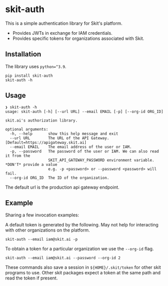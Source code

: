 # skit-auth

This is a simple authentication library for Skit's platform.

- Provides JWTs in exchange for IAM credentials.
- Provides specific tokens for organizations associated with Skit.


## Installation
The library uses `python=^3.9`.

```shell
pip install skit-auth
skit-auth -h
```

## Usage

```
❯ skit-auth -h
usage: skit-auth [-h] [--url URL] --email EMAIL [-p] [--org-id ORG_ID]

skit.ai's authorization library.

optional arguments:
  -h, --help       show this help message and exit
  --url URL        The URL of the API Gateway. [Default=https://apigateway.skit.ai]
  --email EMAIL    The email address of the user or IAM.
  -p, --password   The password of the user or IAM. We can also read it from the
                   SKIT_API_GATEWAY_PASSWORD environment variable. *DON'T* provide a value
                   e.g. -p <password> or --password <password> will fail.
  --org-id ORG_ID  The ID of the organization.
```

The default url is the production api gateway endpoint.

## Example

Sharing a few invocation examples:

A default token is generated by the following. May not help for interacting with other organizations on the platform.
```shell
skit-auth --email iam@skit.ai -p
```

To obtain a token for a particular organization we use the `--org-id` flag.

```shell
skit-auth --email iam@skit.ai --password --org-id 2
```

These commands also save a session in `${HOME}/.skit/token` for other skit programs to use.
Other skit packages expect a token at the same path and read the token if present.
